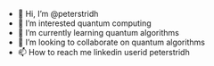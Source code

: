 - 👋 Hi, I’m @peterstridh
- 👀 I’m interested quantum computing
- 🌱 I’m currently learning quantum algorithms
- 💞️ I’m looking to collaborate on quantum algorithms
- 📫 How to reach me linkedin userid peterstridh

<!---
peterstridh/peterstridh is a ✨ special ✨ repository because its `README.md` (this file) appears on your GitHub profile.
You can click the Preview link to take a look at your changes.
--->

